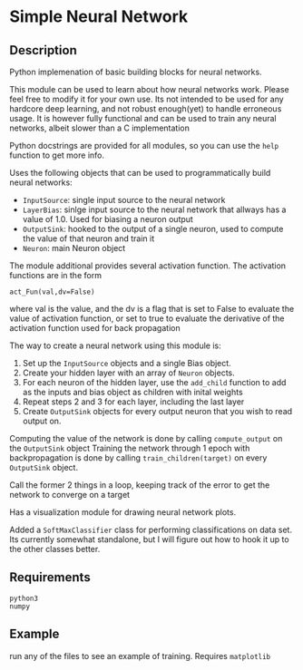 # Simple Neural Network

## Description
Python implemenation of basic building blocks for neural networks.

This module  can be used to learn about how neural networks work. Please feel free to modify it for your own use.
Its not intended to be used for any hardcore deep learning, and not robust enough(yet) to handle erroneous usage.
It is however fully functional and can be used to train any neural networks, albeit slower than a C implementation

Python docstrings are provided for all modules, so you can use the `help` function to get more info. 

Uses the following objects that can be used to programmatically build neural networks:

 - `InputSource`: single input source to the neural network
 - `LayerBias`: sinlge input source to the neural network that allways has a value of 1.0. Used for biasing a neuron output
 - `OutputSink`: hooked to the output of a single neuron, used to compute the value of that neuron and train it
 - `Neuron`: main Neuron object

The module additional provides several activation function. The activation functions are in the form 

    act_Fun(val,dv=False)

where val is the value, and the dv is a flag that is set to False to evaluate the value of activation function, 
or set to true to evaluate the derivative of the activation function used for back propagation

The way to create a neural network using this module is:

1. Set up the `InputSource` objects and a single Bias object. 
2. Create your hidden layer with an array of `Neuron` objects.
3. For each neuron of the hidden layer, use the `add_child` function to add as the inputs and bias object 
   as children with inital weights
4. Repeat steps 2 and 3 for each layer, including the last layer
5. Create `OutputSink` objects for every output neuron that you wish to read output on. 

Computing the value of the network is done by calling `compute_output` on the `OutputSink` object
Training the network through 1 epoch with backpropagation is done by calling `train_children(target)` on every `OutputSink` object. 

Call the former 2 things in a loop, keeping track of the error to get the network to converge on a target

Has a visualization module for drawing neural network plots.

Added a `SoftMaxClassifier` class for performing classifications on data set. Its currently somewhat standalone, but I will figure out how to
hook it up to the other classes better.  

## Requirements

    python3
    numpy

## Example

run any of the files  to see an example of training. 
Requires `matplotlib`



